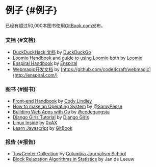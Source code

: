 # 例子 {#例子}

已经有超过50,000本图书使用[GitBook.com](https://www.gitbook.com/explore)发布。

### 文档 {#文档}

* [DuckDuckHack 文档](http://docs.duckduckhack.com/) by [DuckDuckGo](https://duckduckgo.com/about)
* [Loomio Handbook](http://loomio.coop/) and [guide to using Loomio](https://loomio.gitbooks.io/manual/content/en/index.html) both by [Loomio](https://www.loomio.org/)
* [Enspiral Handbook](http://handbook.enspiral.com/) by [Enspiral](http://enspiral.com/)
* [Webmagic开发文档](http://webmagic.io/) by [https://github.com/code4craft/webmagic](http://enspiral.com/)



### 图书 {#图书}

* [Front-end Handbook](https://www.gitbook.com/book/frontendmasters/front-end-handbook/details) by [Cody Lindley](http://codylindley.com/)
* [How to make an Operating System](https://www.gitbook.com/book/samypesse/how-to-create-an-operating-system/details) by [@SamyPesse](https://github.com/SamyPesse)
* [Building Web Apps with Go](https://www.gitbook.com/book/codegangsta/building-web-apps-with-go/details) by [@codegangsta](https://github.com/codegangsta)
* [Django Girls Tutorial](http://tutorial.djangogirls.org/en/index.html) by [Django Girls](https://djangogirls.org/)
* [Linux Inside](https://www.gitbook.com/book/0xax/linux-insides/details) by [0xAX](https://twitter.com/0xAX)
* [Learn Javascript](https://www.gitbook.com/book/gitbookio/javascript/details) by [GitBook](https://twitter.com/GitbookIO)

### 报告 {#报告}

* [TowCenter Collection](https://www.gitbook.com/@towcenter) by [Columbia Journalism School](http://www.journalism.columbia.edu/)
* [Block Relaxation Algorithms in Statistics](https://www.gitbook.com/@jandeleeuw) by Jan de Leeuw



